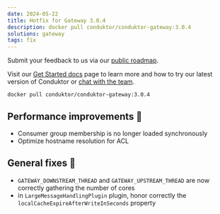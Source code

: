 ```yaml
---
date: 2024-05-22
title: Hotfix for Gateway 3.0.4
description: docker pull conduktor/conduktor-gateway:3.0.4
solutions: gateway
tags: fix
---
```


Submit your feedback to us via our [public roadmap](https://product.conduktor.help/?utm_source=changelog&utm_medium=webpage&utm_campaign=).

Visit our [Get Started docs](https://docs.conduktor.io/gateway/?utm_source=changelog&utm_medium=webpage&utm_campaign=) page to learn more and how to try our latest version of Conduktor or [chat with the team](https://www.conduktor.io/contact/sales/?utm_source=changelog&utm_medium=webpage&utm_campaign=data_quality_24).

`docker pull conduktor/conduktor-gateway:3.0.4`  

## Performance improvements 🚀

- Consumer group membership is no longer loaded synchronously
- Optimize hostname resolution for ACL

## General fixes 🔨

- `GATEWAY_DOWNSTREAM_THREAD` and `GATEWAY_UPSTREAM_THREAD` are now correctly gathering the number of cores
- in `LargeMessageHandlingPlugin` plugin, honor correctly the `localCacheExpireAfterWriteInSeconds` property
